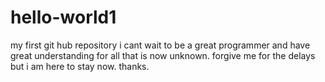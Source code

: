 # hello-world1
my first git hub repository 
i cant wait to be a great programmer and have great understanding for all that is now unknown. forgive me for the delays but i am here to stay now. thanks. 
